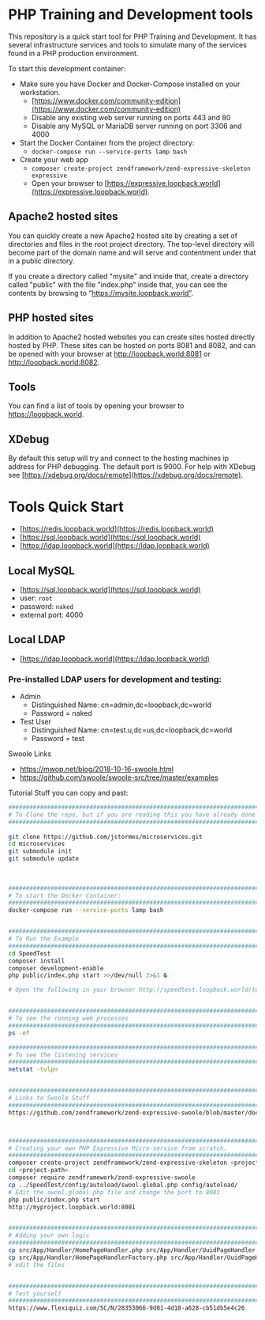 # PHP Training and Development tools

This repository is a quick start tool for PHP Training and Development.  It has several infrastructure services and 
tools to simulate many of the services found in a PHP production environment.

To start this development container:

* Make sure you have Docker and Docker-Compose installed on your workstation.
    * [https://www.docker.com/community-edition](https://www.docker.com/community-edition)
    * Disable any existing web server running on ports 443 and 80
    * Disable any MySQL or MariaDB server running on port 3306 and 4000
* Start the Docker Container from the project directory:
    * `docker-compose run --service-ports lamp bash`
* Create your web app
    * `composer create-project zendframework/zend-expressive-skeleton expressive`
    * Open your browser to [https://expressive.loopback.world](https://expressive.loopback.world).

## Apache2 hosted sites

You can quickly create a new Apache2 hosted site by creating a set of directories and files in the root project 
directory.  The top-level directory will become part of the domain name and will serve and contentment under that in a 
public directory.

If you create a directory called "mysite" and inside that, create a directory called "public" with the file "index.php" 
inside that, you can see the contents by browsing to “https://mysite.loopback.world”.

## PHP hosted sites

In addition to Apache2 hosted websites you can create sites hosted directly hosted by PHP.  These sites can be hosted 
on ports 8081 and 8082, and can be opened with your browser at http://loopback.world:8081 or http://loopback.world:8082.

## Tools

You can find a list of tools by opening your browser to https://loopback.world.

## XDebug

By default this setup will try and connect to the hosting machines ip address for PHP debugging.  The default port is 
9000.  For help with XDebug see [https://xdebug.org/docs/remote](https://xdebug.org/docs/remote).

# Tools Quick Start

 * [https://redis.loopback.world](https://redis.loopback.world) 
 * [https://sql.loopback.world](https://sql.loopback.world) 
 * [https://ldap.loopback.world](https://ldap.loopback.world)
 
## Local MySQL
 
 * [https://sql.loopback.world](https://sql.loopback.world)
 * user: `root`
 * password: `naked`
 * external port: 4000
 
## Local LDAP

 * [https://ldap.loopback.world](https://ldap.loopback.world)
 
### Pre-installed LDAP users for development and testing:

 * Admin
    * Distinguished Name: cn=admin,dc=loopback,dc=world
    * Password = naked
 * Test User
    * Distinguished Name: cn=test.u,dc=us,dc=loopback,dc=world
    * Password = test


Swoole Links

* https://mwop.net/blog/2018-10-16-swoole.html
* https://github.com/swoole/swoole-src/tree/master/examples


Tutorial Stuff you can copy and past:
         
```bash        
############################################################################
# To Clone the repo, but if you are reading this you have already done that.
############################################################################
 
git clone https://github.com/jstormes/microservices.git
cd microservices
git submodule init
git submodule update
 
         
         
############################################################################
# To start the Docker Container:
############################################################################
docker-compose run --service-ports lamp bash


############################################################################
# To Run the Example
############################################################################
cd SpeedTest
composer install
composer development-enable
php public/index.php start >>/dev/null 2>&1 &

# Open the following in your browser http://speedtest.loopback.world/test.php


############################################################################
# To see the running web processes
############################################################################
ps -ef

############################################################################
# To see the listening services
############################################################################
netstat -tulpn


############################################################################
# Links to Swoole Stuff
############################################################################
https://github.com/zendframework/zend-expressive-swoole/blob/master/docs/book/v1/how-it-works.md



############################################################################
# Creating your own PHP Expressive Micro-service from scratch.
############################################################################
composer create-project zendframework/zend-expressive-skeleton <project-path>
cd <project-path>
composer require zendframework/zend-expressive-swoole
cp ../SpeedTest/config/autoload/swool.global.php config/autoload/
# Edit the swool.global.php file and change the port to 8081
php public/index.php start
http://myproject.loopback.world:8081


###########################################################################
# Adding your own logic
###########################################################################
cp src/App/Handler/HomePageHandler.php src/App/Handler/UuidPageHandler.php
cp src/App/Handler/HomePageHandlerFactory.php src/App/Handler/UuidPageHandlerFactory.php
# edit the files


##########################################################################
# Test yourself
##########################################################################
https://www.flexiquiz.com/SC/N/28353066-9d81-4d18-a628-cb51db5e4c26
         
```